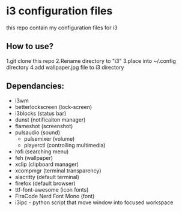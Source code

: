 # i3 configuration files
this repo contain my configuration files for i3

## How to use?
1.git clone this repo
2.Rename directory to "i3"
3.place into ~/.config directory
4.add wallpaper.jpg file to i3 directory

## Dependancies:
- i3wm 
- betterlockscreen (lock-screen)
- i3blocks (status bar)
- dunst (notificaiton manager)
- flameshot (screenshot)
- pulsaudio (sound)
  - pulsemixer (volume)
  - playerctl (controlling multimedia)
- rofi (searching menu)
- feh (wallpaper)
- xclip (clipboard manager)
- xcompmgr (terminal transparency)
- alacritty (default terminal)
- firefox (default browser)
- ttf-font-awesome (icon fonts) 
- FiraCode Nerd Font Mono (font)
- i3ipc - python script that move window into focused workspace

